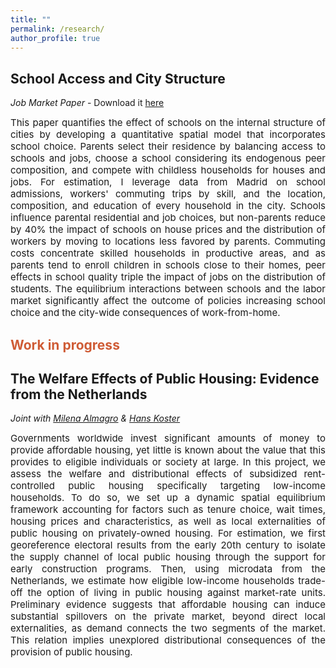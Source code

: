 ```yaml
---
title: ""
permalink: /research/
author_profile: true
---
```


## School Access and City Structure
*Job Market Paper* - Download it <a href="https://giorgiopietrabissa.github.io/files/school_sorting.pdf" target="_blank">here</a>

<div align='justify'>
  <span style="font-size:15px">
  This paper quantifies the effect of schools on the internal structure of cities by developing a quantitative spatial model that incorporates school choice. Parents select their residence by balancing access to schools and jobs, choose a school considering its endogenous peer composition, and compete with childless households for houses and jobs. For estimation, I leverage data from Madrid on school admissions, workers' commuting trips by skill, and the location, composition, and education of every household in the city. Schools influence parental residential and job choices, but non-parents reduce by 40% the impact of schools on house prices and the distribution of workers by moving to locations less favored by parents. Commuting costs concentrate skilled households in productive areas, and as parents tend to enroll children in schools close to their homes, peer effects in school quality triple the impact of jobs on the distribution of students. The equilibrium interactions between schools and the labor market significantly affect the outcome of policies increasing school choice and the city-wide consequences of work-from-home.    
  </span>
</div>

  
## <span style="color:#CF5C36"> Work in progress </span>

## The Welfare Effects of Public Housing: Evidence from the Netherlands
*Joint with <a href="https://www.milena-almagro.com/" target="_blank">Milena Almagro</a> & <a href="https://www.urbaneconomics.nl/" target="_blank">Hans Koster</a>*

<div align='justify'>
<span style="font-size:15px">
Governments worldwide invest significant amounts of money to provide affordable housing, yet little is known about the value that this provides to eligible individuals or society at large. In this project, we assess the welfare and distributional effects of subsidized rent-controlled public housing specifically targeting low-income households. To do so, we set up a dynamic spatial equilibrium framework accounting for factors such as tenure choice, wait times, housing prices and characteristics, as well as local externalities of public housing on privately-owned housing. For estimation, we first georeference electoral results from the early 20th century to isolate the supply channel of local public housing through the support for early construction programs. Then, using microdata from the Netherlands, we estimate how eligible low-income households trade-off the option of living in public housing against market-rate units. Preliminary evidence suggests that affordable housing can induce substantial spillovers on the private market, beyond direct local externalities, as demand connects the two segments of the market. This relation implies unexplored distributional consequences of the provision of public housing.
</span>
</div>
